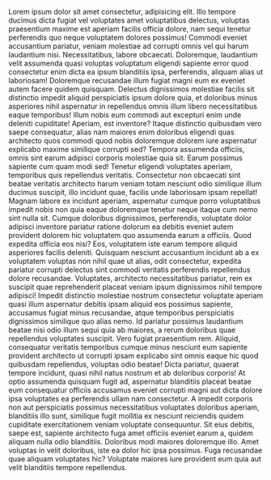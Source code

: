 Lorem ipsum dolor sit amet consectetur, adipisicing elit. Illo tempore ducimus dicta fugiat vel voluptates amet voluptatibus delectus, voluptas praesentium maxime est aperiam facilis officia dolore, nam sequi tenetur perferendis quo neque voluptatem dolores possimus! Commodi eveniet accusantium pariatur, veniam molestiae ad corrupti omnis vel qui harum laudantium nisi. Necessitatibus, labore obcaecati. Doloremque, laudantium velit assumenda quasi voluptas voluptatum eligendi sapiente error quod consectetur enim dicta ea ipsum blanditiis ipsa, perferendis, aliquam alias ut laboriosam! Doloremque recusandae illum fugiat magni eum ex eveniet autem facere quidem quisquam. Delectus dignissimos molestiae facilis sit distinctio impedit aliquid perspiciatis ipsum dolore quia, et doloribus minus asperiores nihil aspernatur in repellendus omnis illum libero necessitatibus eaque temporibus! Illum nobis eum commodi aut excepturi enim unde deleniti cupiditate! Aperiam, est inventore? Itaque distinctio quibusdam vero saepe consequatur, alias nam maiores enim doloribus eligendi quas architecto quos commodi quod nobis doloremque dolorem iure aspernatur explicabo maxime similique corrupti sed? Tempora assumenda officiis, omnis sint earum adipisci corporis molestiae quia sit. Earum possimus sapiente cum quam modi sed! Tenetur eligendi voluptates aperiam, temporibus quis repellendus veritatis. Consectetur non obcaecati sint beatae veritatis architecto harum veniam totam nesciunt odio similique illum ducimus suscipit, illo incidunt quae, facilis unde laboriosam ipsam repellat! Magnam labore ex incidunt aperiam, aspernatur cumque porro voluptatibus impedit nobis non quia eaque doloremque tenetur neque itaque cum nemo sint nulla sit. Cumque doloribus dignissimos, perferendis, voluptate dolor adipisci inventore pariatur ratione dolorum ea debitis eveniet autem provident dolorem hic voluptatem quo assumenda earum a officiis. Quod expedita officia eos nisi? Eos, voluptatem iste earum tempore aliquid asperiores facilis deleniti. Quisquam nesciunt accusantium incidunt ab a ex voluptatem voluptas non nihil quae ut alias, odit consectetur, expedita pariatur corrupti delectus sint commodi veritatis perferendis repellendus dolore recusandae. Voluptates, architecto necessitatibus pariatur, rem ex suscipit quae reprehenderit placeat veniam ipsum dignissimos nihil tempore adipisci! Impedit distinctio molestiae nostrum consectetur voluptate aperiam quasi illum aspernatur debitis ipsam aliquid eos possimus sapiente, accusamus fugiat minus recusandae, atque temporibus perspiciatis dignissimos similique quo alias nemo. Id pariatur possimus laudantium beatae nisi odio illum sequi quia ab maiores, a rerum doloribus quae repellendus voluptates suscipit. Vero fugiat praesentium rem. Aliquid, consequatur veritatis temporibus cumque minus nesciunt eum sapiente provident architecto ut corrupti ipsam explicabo sint omnis eaque hic quod quibusdam repellendus, voluptas odio beatae! Dicta pariatur, quaerat tempore incidunt, quasi nihil natus nostrum et ab doloribus corporis! At optio assumenda quisquam fugit ad, aspernatur blanditiis placeat beatae eum consequatur officiis accusamus eveniet corrupti magni aut dicta dolore ipsa voluptates ea perferendis ullam nam consectetur. A impedit corporis non aut perspiciatis possimus necessitatibus voluptates doloribus aperiam, blanditiis illo sunt, similique fugit mollitia ex nesciunt reiciendis quidem cupiditate exercitationem veniam voluptate consequuntur. Sit eius debitis, saepe est, sapiente architecto fuga amet officiis eveniet earum a, quidem aliquam nulla odio blanditiis. Doloribus modi maiores doloremque illo. Amet voluptas in velit doloribus, iste ea dolor hic ipsa possimus. Fuga recusandae quae aliquam voluptates hic? Voluptate maiores iure provident eum quia aut velit blanditiis tempore repellendus.